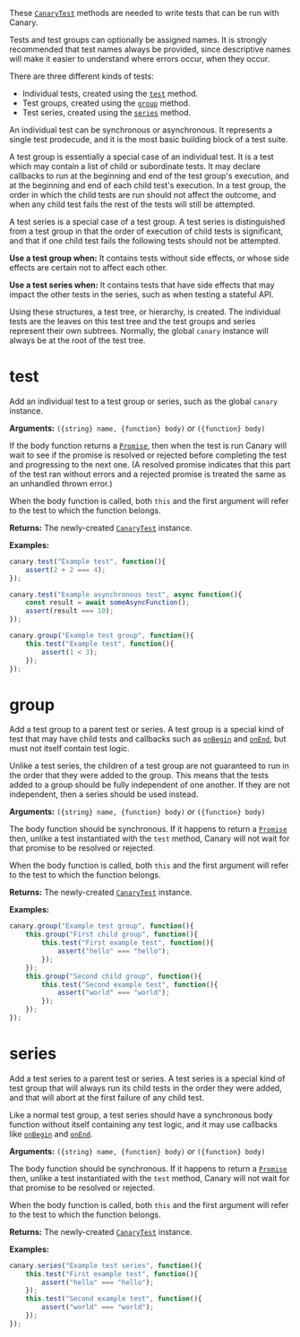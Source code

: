 These [`CanaryTest`](api-introduction.md) methods are needed to write tests that can be run with Canary.

Tests and test groups can optionally be assigned names. It is strongly recommended that test names always be provided, since descriptive names will make it easier to understand where errors occur, when they occur.

There are three different kinds of tests:

- Individual tests, created using the [`test`](api-adding-tests.md#test) method.
- Test groups, created using the [`group`](api-adding-tests.md#group) method.
- Test series, created using the [`series`](api-adding-tests.md#series) method.

An individual test can be synchronous or asynchronous. It represents a single test prodecude, and it is the most basic building block of a test suite.

A test group is essentially a special case of an individual test. It is a test which may contain a list of child or subordinate tests. It may declare callbacks to run at the beginning and end of the test group's execution, and at the beginning and end of each child test's execution. In a test group, the order in which the child tests are run should not affect the outcome, and when any child test fails the rest of the tests will still be attempted.

A test series is a special case of a test group. A test series is distinguished from a test group in that the order of execution of child tests is significant, and that if one child test fails the following tests should not be attempted.

**Use a test group when:** It contains tests without side effects, or whose side effects are certain not to affect each other.

**Use a test series when:** It contains tests that have side effects that may impact the other tests in the series, such as when testing a stateful API.

Using these structures, a test tree, or hierarchy, is created. The individual tests are the leaves on this test tree and the test groups and series represent their own subtrees. Normally, the global `canary` instance will always be at the root of the test tree.

# test

Add an individual test to a test group or series, such as the global `canary` instance.

**Arguments:** `({string} name, {function} body)` _or_ `({function} body)`

If the body function returns a [`Promise`](https://developer.mozilla.org/en-US/docs/Web/JavaScript/Reference/Global_Objects/Promise), then when the test is run Canary will wait to see if the promise is resolved or rejected before completing the test and progressing to the next one. (A resolved promise indicates that this part of the test ran without errors and a rejected promise is treated the same as an unhandled thrown error.)

When the body function is called, both `this` and the first argument will refer to the test to which the function belongs.

**Returns:** The newly-created [`CanaryTest`](api-introduction.md) instance.

**Examples:**

``` js
canary.test("Example test", function(){
    assert(2 + 2 === 4);
});
```

``` js
canary.test("Example asynchronous test", async function(){
    const result = await someAsyncFunction();
    assert(result === 10);
});
```

``` js
canary.group("Example test group", function(){
    this.test("Example test", function(){
        assert(1 < 3);
    });
});
```

# group

Add a test group to a parent test or series. A test group is a special kind of test that may have child tests and callbacks such as [`onBegin`](api-group-callbacks.md#onbegin) and [`onEnd`](api-group-callbacks.md#onend), but must not itself contain test logic.

Unlike a test series, the children of a test group are not guaranteed to run in the order that they were added to the group. This means that the tests added to a group should be fully independent of one another. If they are not independent, then a series should be used instead.

**Arguments:** `({string} name, {function} body)` _or_ `({function} body)`

The body function should be synchronous. If it happens to return a [`Promise`](https://developer.mozilla.org/en-US/docs/Web/JavaScript/Reference/Global_Objects/Promise) then, unlike a test instantiated with the `test` method, Canary will not wait for that promise to be resolved or rejected.

When the body function is called, both `this` and the first argument will refer to the test to which the function belongs.

**Returns:** The newly-created [`CanaryTest`](api-introduction.md) instance.

**Examples:**

``` js
canary.group("Example test group", function(){
    this.group("First child group", function(){
        this.test("First example test", function(){
            assert("hello" === "hello");
        });
    });
    this.group("Second child group", function(){
        this.test("Second example test", function(){
            assert("world" === "world");
        });
    });
});
```

# series

Add a test series to a parent test or series. A test series is a special kind of test group that will always run its child tests in the order they were added, and that will abort at the first failure of any child test.

Like a normal test group, a test series should have a synchronous body function without itself containing any test logic, and it may use callbacks like [`onBegin`](api-group-callbacks.md#onbegin) and [`onEnd`](api-group-callbacks.md#onend).

**Arguments:** `({string} name, {function} body)` _or_ `({function} body)`

The body function should be synchronous. If it happens to return a [`Promise`](https://developer.mozilla.org/en-US/docs/Web/JavaScript/Reference/Global_Objects/Promise) then, unlike a test instantiated with the `test` method, Canary will not wait for that promise to be resolved or rejected.

When the body function is called, both `this` and the first argument will refer to the test to which the function belongs.

**Returns:** The newly-created [`CanaryTest`](api-introduction.md) instance.

**Examples:**

``` js
canary.series("Example test series", function(){
    this.test("First example test", function(){
        assert("hello" === "hello");
    });
    this.test("Second example test", function(){
        assert("world" === "world");
    });
});
```
